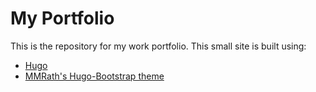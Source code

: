 # My Portfolio
This is the repository for my work portfolio. This small site is built using:
- [Hugo](www.gohugo.io)
- [MMRath's Hugo-Bootstrap theme](https://github.com/mmrath/hugo-bootstrap)